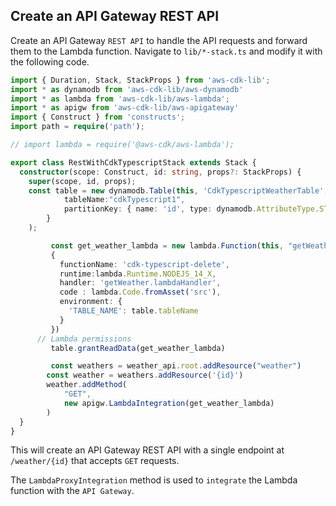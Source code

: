 ## Create an API Gateway REST API

Create an API Gateway `REST API` to handle the API requests and forward them to the Lambda function. Navigate to `lib/*-stack.ts` and modify it with the following code.


```ts
import { Duration, Stack, StackProps } from 'aws-cdk-lib';
import * as dynamodb from 'aws-cdk-lib/aws-dynamodb'
import * as lambda from 'aws-cdk-lib/aws-lambda';
import * as apigw from 'aws-cdk-lib/aws-apigateway'
import { Construct } from 'constructs';
import path = require('path');

// import lambda = require('@aws-cdk/aws-lambda');

export class RestWithCdkTypescriptStack extends Stack {
  constructor(scope: Construct, id: string, props?: StackProps) {
    super(scope, id, props);
    const table = new dynamodb.Table(this, 'CdkTypescriptWeatherTable', {
            tableName:"cdkTypescript1",
            partitionKey: { name: 'id', type: dynamodb.AttributeType.STRING },
        }
    );

         const get_weather_lambda = new lambda.Function(this, "getWeatherLambdaFunction",
         {
           functionName: 'cdk-typescript-delete',
           runtime:lambda.Runtime.NODEJS_14_X,
           handler: 'getWeather.lambdaHandler',
           code : lambda.Code.fromAsset('src'),
           environment: { 
             'TABLE_NAME': table.tableName
           }
         })
      // Lambda permissions
         table.grantReadData(get_weather_lambda)

         const weathers = weather_api.root.addResource("weather")
        const weather = weathers.addResource('{id}')
        weather.addMethod(
            "GET",
            new apigw.LambdaIntegration(get_weather_lambda)
        )   
  }
}
```

This will create an API Gateway REST API with a single endpoint at `/weather/{id}` that accepts `GET` requests. 

The `LambdaProxyIntegration` method is used to `integrate` the Lambda function with the `API Gateway`.